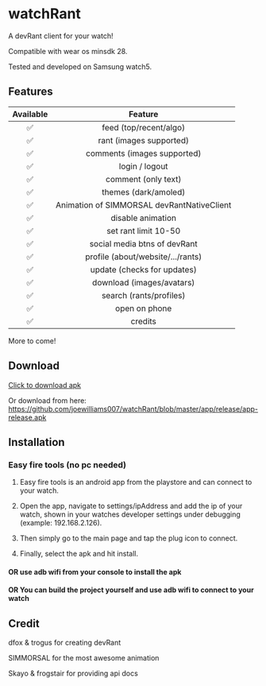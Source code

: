 # watchRant
A devRant client for your watch!

Compatible with wear os minsdk 28.

Tested and developed on Samsung watch5.

## Features

| Available |                Feature           |
| :-----------: | :--------------------------------: |
|       ✅       | feed (top/recent/algo)          |
|       ✅       | rant (images supported)                  |
|       ✅       | comments (images supported)                        |
|       ✅       | login / logout   |
|       ✅       | comment (only text)   |
|       ✅       | themes (dark/amoled) |
|       ✅       | Animation of SIMMORSAL devRantNativeClient   |
|       ✅       | disable animation   |
|       ✅       | set rant limit 10-50  |
|       ✅       | social media btns of devRant    |
|       ✅       | profile (about/website/.../rants)   |
|       ✅       | update (checks for updates)   |
|       ✅       | download (images/avatars)   |
|       ✅       | search (rants/profiles)   |
|       ✅       | open on phone   |
|       ✅       | credits   |

More to come!

## Download

[Click to download apk](https://github.com/joewilliams007/watchRant/blob/master/app/release/app-release.apk?raw=true)

Or download from here: https://github.com/joewilliams007/watchRant/blob/master/app/release/app-release.apk

## Installation

### Easy fire tools (no pc needed)

1. Easy fire tools is an android app from the playstore and can connect to your watch.

2. Open the app, navigate to settings/ipAddress and add the ip of your watch, shown in your watches developer settings under debugging (example: 192.168.2.126).

3. Then simply go to the main page and tap the plug icon to connect.

4. Finally, select the apk and hit install.

#### OR use adb wifi from your console to install the apk

#### OR You can build the project yourself and use adb wifi to connect to your watch


## Credit

dfox & trogus for creating devRant

SIMMORSAL for the most awesome animation

Skayo & frogstair for providing api docs
